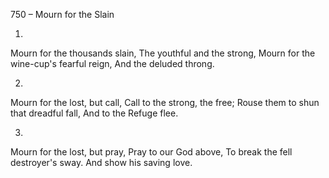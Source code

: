 750 – Mourn for the Slain


1.
Mourn for the thousands slain,
The youthful and the strong,
Mourn for the wine-cup's fearful reign,
And the deluded throng.

2.
Mourn for the lost, but call,
Call to the strong, the free;
Rouse them to shun that dreadful fall,
And to the Refuge flee.

3.
Mourn for the lost, but pray,
Pray to our God above,
To break the fell destroyer's sway.
And show his saving love.


